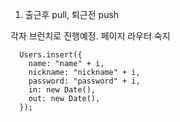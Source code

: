 1. 출근후 pull,  퇴근전 push

각자 브런치로 진행예정.
페이지 라우터 숙지

      Users.insert({
        name: "name" + i,
        nickname: "nickname" + i,
        password: "password" + i,
        in: new Date(),
        out: new Date(),
      });
